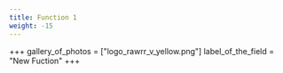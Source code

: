 ```yaml
---
title: Function 1
weight: -15
---
```


+++
gallery_of_photos = ["logo_rawrr_v_yellow.png"]
label_of_the_field = "New Fuction"
+++
